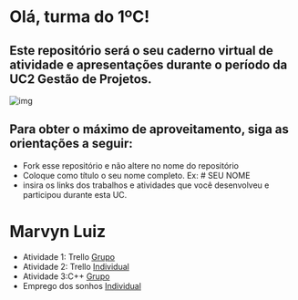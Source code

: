 # Olá, turma do 1ºC! 
## Este repositório será o seu caderno virtual de atividade e apresentações durante o período da UC2 Gestão de Projetos. 

![img](https://blog.acelerato.com/wp-content/uploads/2020/08/5-beneficios-da-gesta%CC%83o-de-projetos-para-a-sua-empresa-1200x640.png)

## Para obter o máximo de aproveitamento, siga as orientações a seguir:

- Fork esse repositório e não altere no nome do repositório
- Coloque como título o seu nome completo. Ex: # SEU NOME
- insira os links dos trabalhos e atividades que você desenvolveu e participou durante esta UC.

# Marvyn Luiz

- Atividade 1: Trello 
 [Grupo](https://trello.com/invite/b/FNEcOPRI/ATTIf6da648715116773c815037b74ee789c8B457A85/trabalho-em-grupo)
- Atividade 2: Trello
 [Individual](https://trello.com/invite/b/GgbTL9p4/ATTI02b387e7001abe98c9cb7efa8fe7e584F169E1DA/tarefas)
- Atividade 3:C++
 [Grupo](https://www.canva.com/design/DAGEjWwOWGA/Me6Xn4CuGQC1s3_PGDGzMw/edit?utm_content=DAGEjWwOWGA&utm_campaign=designshare&utm_medium=link2&utm_source=sharebutton)
- Emprego dos sonhos
[Individual](https://docs.google.com/document/d/1vWkOCOoPM4oZY-qA-0IGD0C6HUM89Nya2WRk-M5t5ug/edit?usp=sharing)



